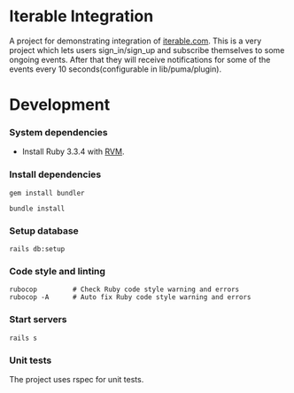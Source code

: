 # Iterable Integration

A project for demonstrating integration of [iterable.com](https://api.iterable.com/api/docs). This is a very project which lets users sign_in/sign_up and subscribe themselves to some ongoing events. After that they will receive notifications for some of the events every 10 seconds(configurable in lib/puma/plugin).

# Development

### System dependencies
- Install Ruby 3.3.4 with [RVM](https://rvm.io/rvm/install).

### Install dependencies
```
gem install bundler

bundle install
```

### Setup database
`rails db:setup`

### Code style and linting
```
rubocop         # Check Ruby code style warning and errors
rubocop -A      # Auto fix Ruby code style warning and errors

```

### Start servers
```
rails s
```

### Unit tests
The project uses rspec for unit tests.

